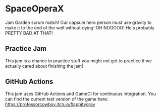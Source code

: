 # SpaceOperaX
Jam Garden scrum match!  Our capsule hero person must use gravity to make it to the end of the well without dying!  OH NOOOOO!  He's probably PRETTY BAD AT THAT!

## Practice Jam
This jam is a chance to practice stuff you might not get to practice if we actually cared about finishing the jam!

## GitHub Actions
This jam uses GitHub Actions and GameCI for continuous integration.  You can find the current test version of the game here: https://professorcowboy.itch.io/flappitygrav

